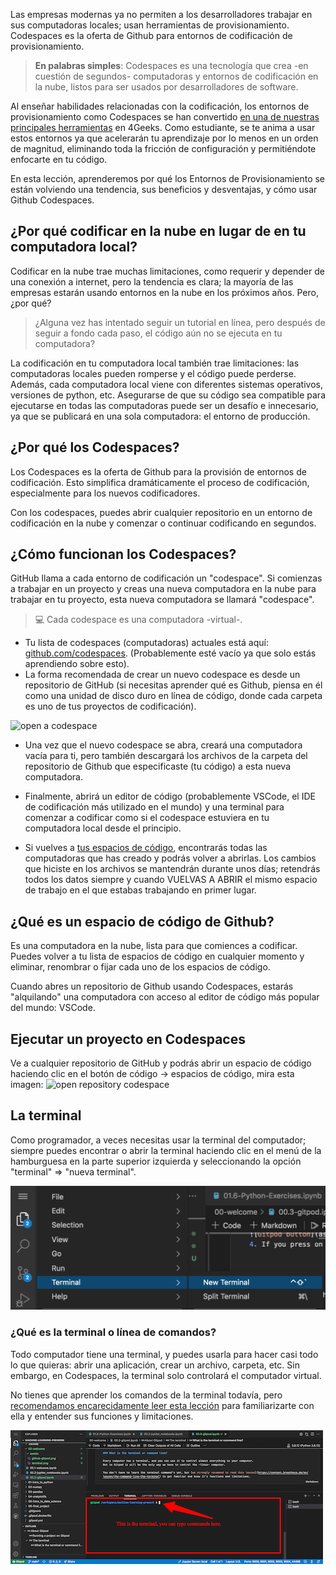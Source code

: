 Las empresas modernas ya no permiten a los desarrolladores trabajar en sus computadoras locales; usan herramientas de provisionamiento. Codespaces es la oferta de Github para entornos de codificación de provisionamiento.

> **En palabras simples**: Codespaces es una tecnología que crea -en cuestión de segundos- computadoras y entornos de codificación en la nube, listos para ser usados por desarrolladores de software.

Al enseñar habilidades relacionadas con la codificación, los entornos de provisionamiento como Codespaces se han convertido [en una de nuestras principales herramientas](https://4geeks.com/lesson/4geeks-teaching-tools) en 4Geeks. Como estudiante, se te anima a usar estos entornos ya que acelerarán tu aprendizaje por lo menos en un orden de magnitud, eliminando toda la fricción de configuración y permitiéndote enfocarte en tu código.

En esta lección, aprenderemos por qué los Entornos de Provisionamiento se están volviendo una tendencia, sus beneficios y desventajas, y cómo usar Github Codespaces.

## ¿Por qué codificar en la nube en lugar de en tu computadora local?

Codificar en la nube trae muchas limitaciones, como requerir y depender de una conexión a internet, pero la tendencia es clara; la mayoría de las empresas estarán usando entornos en la nube en los próximos años. Pero, ¿por qué?

> ¿Alguna vez has intentado seguir un tutorial en línea, pero después de seguir a fondo cada paso, el código aún no se ejecuta en tu computadora?

La codificación en tu computadora local también trae limitaciones: las computadoras locales pueden romperse y el código puede perderse. Además, cada computadora local viene con diferentes sistemas operativos, versiones de python, etc. Asegurarse de que su código sea compatible para ejecutarse en todas las computadoras puede ser un desafío e innecesario, ya que se publicará en una sola computadora: el entorno de producción.

## ¿Por qué los Codespaces?

Los Codespaces es la oferta de Github para la provisión de entornos de codificación. Esto simplifica dramáticamente el proceso de codificación, especialmente para los nuevos codificadores.

Con los codespaces, puedes abrir cualquier repositorio en un entorno de codificación en la nube y comenzar o continuar codificando en segundos.

## ¿Cómo funcionan los Codespaces?

GitHub llama a cada entorno de codificación un "codespace". Si comienzas a trabajar en un proyecto y creas una nueva computadora en la nube para trabajar en tu proyecto, esta nueva computadora se llamará "codespace".

> 💻 Cada codespace es una computadora -virtual-.

- Tu lista de codespaces (computadoras) actuales está aquí: [github.com/codespaces](https://github.com/codespaces). (Probablemente esté vacío ya que solo estás aprendiendo sobre esto).
- La forma recomendada de crear un nuevo codespace es desde un repositorio de GitHub (si necesitas aprender qué es Github, piensa en él como una unidad de disco duro en línea de código, donde cada carpeta es uno de tus proyectos de codificación).

![open a codespace](https://github.com/breatheco-de/content/blob/master/src/assets/images/create-codespace.gif?raw=true)

- Una vez que el nuevo codespace se abra, creará una computadora vacía para ti, pero también descargará los archivos de la carpeta del repositorio de Github que especificaste (tu código) a esta nueva computadora.

- Finalmente, abrirá un editor de código (probablemente VSCode, el IDE de codificación más utilizado en el mundo) y una terminal para comenzar a codificar como si el codespace estuviera en tu computadora local desde el principio.

- Si vuelves a [tus espacios de código](https://github.com/codespaces), encontrarás todas las computadoras que has creado y podrás volver a abrirlas. Los cambios que hiciste en los archivos se mantendrán durante unos días; retendrás todos los datos siempre y cuando VUELVAS A ABRIR el mismo espacio de trabajo en el que estabas trabajando en primer lugar.

## ¿Qué es un espacio de código de Github?

Es una computadora en la nube, lista para que comiences a codificar. Puedes volver a tu lista de espacios de código en cualquier momento y eliminar, renombrar o fijar cada uno de los espacios de código.

Cuando abres un repositorio de Github usando Codespaces, estarás "alquilando" una computadora con acceso al editor de código más popular del mundo: VSCode.

## Ejecutar un proyecto en Codespaces

Ve a cualquier repositorio de GitHub y podrás abrir un espacio de código haciendo clic en el botón de código -> espacios de código, mira esta imagen:
![open repository codespace](https://github.com/breatheco-de/content/blob/master/src/assets/images/open-codespace.png?raw=true)

## La terminal

Como programador, a veces necesitas usar la terminal del computador; siempre puedes encontrar o abrir la terminal haciendo clic en el menú de la hamburguesa en la parte superior izquierda y seleccionando la opción "terminal" => "nueva terminal".

![](https://github.com/breatheco-de/content/raw/master/src/assets/images/terminal.png?raw=true)

### ¿Qué es la terminal o línea de comandos?

Todo computador tiene una terminal, y puedes usarla para hacer casi todo lo que quieras: abrir una aplicación, crear un archivo, carpeta, etc. Sin embargo, en Codespaces, la terminal solo controlará el computador virtual.

No tienes que aprender los comandos de la terminal todavía, pero [recomendamos encarecidamente leer esta lección](https://4geeks.com/lesson/the-command-line-the-terminal) para familiarizarte con ella y entender sus funciones y limitaciones.

![terminal command](https://github.com/breatheco-de/content/blob/master/src/assets/images/terminal-command.png?raw=true)